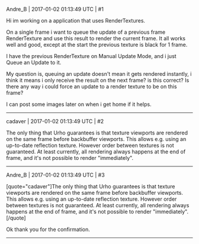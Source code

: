 Andre_B | 2017-01-02 01:13:49 UTC | #1

Hi im working on a application that uses RenderTextures.

On a single frame i want to queue the update of a previous frame RenderTexture and use this result to render the current frame.
It all works well and good, except at the start the previous texture is black for 1 frame.

I have the previous RenderTexture on Manual Update Mode, and i just Queue an Update to it.

My question is, queuing an update doesn't mean it gets rendered instantly, i think it means i only receive the result on the next frame? is this correct?
Is there any way i could force an update to a render texture to be on this frame?

I can post some images later on when i get home if it helps.

-------------------------

cadaver | 2017-01-02 01:13:49 UTC | #2

The only thing that Urho guarantees is that texture viewports are rendered on the same frame before backbuffer viewports. This allows e.g. using an up-to-date reflection texture. However order between textures is not guaranteed. At least currently, all rendering always happens at the end of frame, and it's not possible to render "immediately".

-------------------------

Andre_B | 2017-01-02 01:13:49 UTC | #3

[quote="cadaver"]The only thing that Urho guarantees is that texture viewports are rendered on the same frame before backbuffer viewports. This allows e.g. using an up-to-date reflection texture. However order between textures is not guaranteed. At least currently, all rendering always happens at the end of frame, and it's not possible to render "immediately".[/quote]

Ok thank you for the confirmation.

-------------------------

